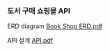 ### 도서 구매 쇼핑몰 API

ERD diagram [Book Shop ERD.pdf](https://github.com/dlalstlr12/Book-shopping-mall/files/14491268/Book.Shop.ERD.pdf)

API 설계 [API.pdf](https://github.com/dlalstlr12/Book-shopping-mall/files/14491272/API.pdf)
